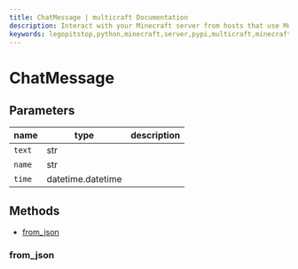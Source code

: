 ```yaml
---
title: ChatMessage | multicraft Documentation
description: Interact with your Minecraft server from hosts that use Multicraft using Python
keywords: legopitstop,python,minecraft,server,pypi,multicraft,minecraftserver,pythonpackage
---
```


# ChatMessage

## Parameters

| name   | type              | description |
| ------ | ----------------- | ----------- |
| `text` | str               |             |
| `name` | str               |             |
| `time` | datetime.datetime |             |

## Methods

- [from_json](#from_json)

### from_json
